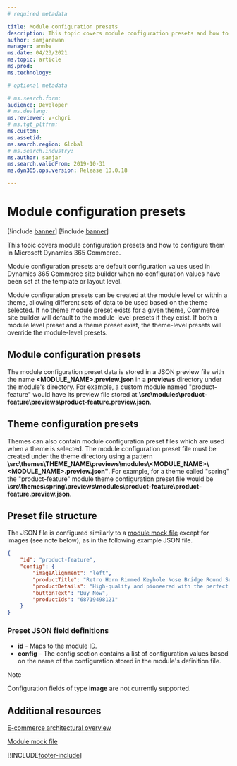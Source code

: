 ```yaml
---
# required metadata

title: Module configuration presets
description: This topic covers module configuration presets and how to configure them in Microsoft Dynamics 365 Commerce.
author: samjarawan
manager: annbe
ms.date: 04/23/2021
ms.topic: article
ms.prod: 
ms.technology: 

# optional metadata

# ms.search.form: 
audience: Developer
# ms.devlang: 
ms.reviewer: v-chgri
# ms.tgt_pltfrm: 
ms.custom: 
ms.assetid: 
ms.search.region: Global
# ms.search.industry: 
ms.author: samjar
ms.search.validFrom: 2019-10-31
ms.dyn365.ops.version: Release 10.0.18

---
```

# Module configuration presets

[!include [banner](../includes/banner.md)]
[!include [banner](../includes/preview-banner.md)]

This topic covers module configuration presets and how to configure them in Microsoft Dynamics 365 Commerce.

Module configuration presets are default configuration values used in Dynamics 365 Commerce site builder when no configuration values have been set at the template or layout level.

Module configuration presets can be created at the module level or within a theme, allowing different sets of data to be used based on the theme selected. If no theme module preset exists for a given theme, Commerce site builder will default to the module-level presets if they exist. If both a module level preset and a theme preset exist, the theme-level presets will override the module-level presets.

## Module configuration presets

The module configuration preset data is stored in a JSON preview file with the name **\<MODULE_NAME\>.preview.json** in a **previews** directory under the module's directory. For example, a custom module named "product-feature" would have its preview file stored at **\src\modules\product-feature\previews\product-feature.preview.json**.

## Theme configuration presets

Themes can also contain module configuration preset files which are used when a theme is selected. The module configuration preset file must be created under the theme directory using a pattern **\src\themes\THEME_NAME\previews\modules\\<MODULE_NAME\>\\<MODULE_NAME\>.preview.json"**. For example, for a theme called "spring" the "product-feature" module theme configuration preset file would be **\src\themes\spring\previews\modules\product-feature\product-feature.preview.json**. 

## Preset file structure

The JSON file is configured similarly to a [module mock file](module-mock-file.md) except for images (see note below), as in the following example JSON file.

```json
{
    "id": "product-feature",
    "config": {
        "imageAlignment": "left",
        "productTitle": "Retro Horn Rimmed Keyhole Nose Bridge Round Sunglasses",
        "productDetails": "High-quality and pioneered with the perfect blend of timeless classic and modern technology with hint of old school glamor.",
        "buttonText": "Buy Now",
        "productIds": "68719498121"
    }
}
```
### Preset JSON field definitions

- **id** - Maps to the module ID.
- **config** - The config section contains a list of configuration values based on the name of the configuration stored in the module's definition file.

> [!NOTE]
> Configuration fields of type **image** are not currently supported.

## Additional resources

[E-commerce architectural overview](architectural-overview.md)

[Module mock file](module-mock-file.md)


[!INCLUDE[footer-include](../../includes/footer-banner.md)]
